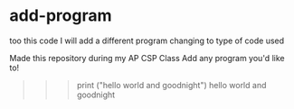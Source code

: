 # add-program
too this code I will add a different program changing to type of code used

Made this repository during my AP CSP Class
Add any program you'd like to!
>>> print ("hello world and goodnight")
hello world and goodnight
>>>
